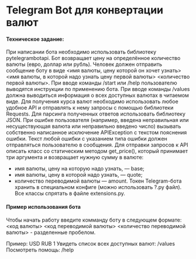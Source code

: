 # Telegram Bot для конвертации валют

#### Техническое задание:
При написании бота необходимо использовать библиотеку pytelegrambotapi.
Бот возвращает цену на определённое количество валюты (евро, доллар или рубль).
Человек должен отправить сообщение боту в виде <имя валюты, цену которой он хочет узнать> <имя валюты, в которой надо узнать цену первой валюты> <количество первой валюты>.
При вводе команды /start или /help пользователю выводятся инструкции по применению бота.
При вводе команды /values должна выводиться информация о всех доступных валютах в читаемом виде.
Для получения курса валют необходимо использовать любое удобное API и отправлять к нему запросы с помощью библиотеки Requests.
Для парсинга полученных ответов использовать библиотеку JSON.
При ошибке пользователя (например, введена неправильная или несуществующая валюта или неправильно введено число) вызывать собственно написанное исключение APIException с текстом пояснения ошибки.
Текст любой ошибки с указанием типа ошибки должен отправляться пользователю в сообщения.
Для отправки запросов к API описать класс со статическим методом get_price(), который принимает три аргумента и возвращает нужную сумму в валюте:
- имя валюты, цену на которую надо узнать, — base;
- имя валюты, цену в которой надо узнать, — quote;
- количество переводимой валюты — amount.
Токен Telegram-бота хранить в специальном конфиге (можно использовать ?.py файл).
Все классы спрятать в файле extensions.py.


#### Пример использования бота
Чтобы начать работу введите комманду боту в следующем формате:
<код валюты> <код переводимой валюты> <количество переводимой валюты> - разделенные пробелом.

Пример:
USD RUB 1
Увидеть список всех доступных валют: /values
Посмотреть помощь: /help
